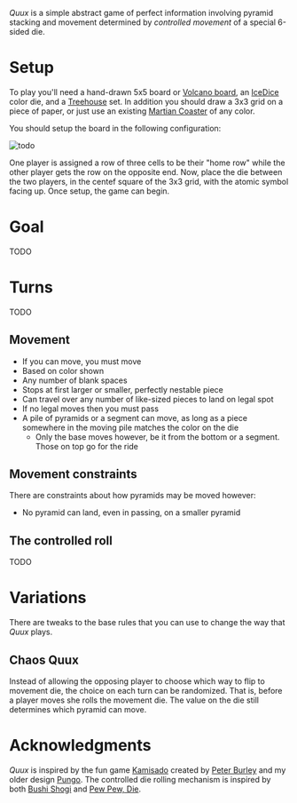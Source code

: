 *Quux* is a simple abstract game of perfect information involving pyramid stacking and movement determined by *controlled movement* of a special 6-sided die.

Setup
=====

To play you'll need a hand-drawn 5x5 board or [Volcano board](), an [IceDice]() color die, and a [Treehouse]() set.  In addition you should draw a 3x3 grid on a piece of paper, or just use an existing [Martian Coaster]() of any color.  

You should setup the board in the following configuration:

![todo](https://raw.githubusercontent.com/fogus/spiel/master/graphics/todo.jpg)

One player is assigned a row of three cells to be their "home row" while the other player gets the row on the opposite end. Now, place the die between the two players, in the centef square of the 3x3 grid, with the atomic symbol facing up.  Once setup, the game can begin.

Goal
====

TODO

Turns
=====

TODO

## Movement

 * If you can move, you must move
 * Based on color shown
 * Any number of blank spaces
 * Stops at first larger or smaller, perfectly nestable piece
 * Can travel over any number of like-sized pieces to land on 
   legal spot
 * If no legal moves then you must pass
 * A pile of pyramids or a segment can move, as long as a piece
   somewhere in the moving pile matches the color on the die
   - Only the base moves however, be it from the bottom or 
     a segment. Those on top go for the ride

## Movement constraints

There are constraints about how pyramids may be moved however:

 * No pyramid can land, even in passing, on a smaller pyramid

## The controlled roll

TODO

Variations
==========

There are tweaks to the base rules that you can use to change the way that *Quux* plays.

## Chaos Quux

Instead of allowing the opposing player to choose which way to flip to movement die, the choice on each turn can be randomized.  That is, before a player moves she rolls the movement die.  The value on the die still determines which pyramid can move.


Acknowledgments
===============

*Quux* is inspired by the fun game [Kamisado]() created by [Peter Burley]() and my older design [Pungo](https://github.com/fogus/spiel/tree/master/taschenspiele/machipongo).  The controlled die rolling mechanism is inspired by both [Bushi Shogi](http://boardgamegeek.com/boardgame/15874/bushi-shogi) and  [Pew Pew, Die](http://icehousegames.org/wiki/index.php?title=PewPewDie).